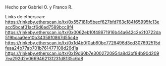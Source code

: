 Hecho por Gabriel O. y Franco R.

Links de etherscan:
https://rinkeby.etherscan.io/tx/0x557181b5becf627bfd763c184f65995fc13eacd5bcaf31acf6d6ad7589bcc8f4
https://rinkeby.etherscan.io/tx/0x0062eb10f48971916b44a642c2e2f0722da519bcaa0ee10b34358f0867d55c4e
https://rinkeby.etherscan.io/tx/0x1d4b0f0ab60bc7728496d3cd307692515dfeaa24b77ab701b761477108d26d1a
https://rinkeby.etherscan.io/tx/0x19d60b7e3002720954a8d3bf84b90d2097ea292d2e066946213f231d8135c6d8


